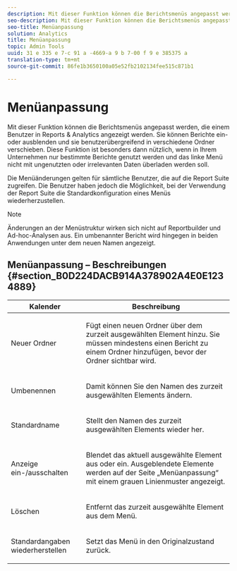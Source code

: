 ```yaml
---
description: Mit dieser Funktion können die Berichtsmenüs angepasst werden, die einem Benutzer in Reports & Analytics angezeigt werden. Sie können Berichte ein- oder ausblenden und sie benutzerübergreifend in verschiedene Ordner verschieben. Diese Funktion ist besonders dann nützlich, wenn in Ihrem Unternehmen nur bestimmte Berichte genutzt werden und das linke Menü nicht mit ungenutzten oder irrelevanten Daten überladen werden soll.
seo-description: Mit dieser Funktion können die Berichtsmenüs angepasst werden, die einem Benutzer in Reports & Analytics angezeigt werden. Sie können Berichte ein- oder ausblenden und sie benutzerübergreifend in verschiedene Ordner verschieben. Diese Funktion ist besonders dann nützlich, wenn in Ihrem Unternehmen nur bestimmte Berichte genutzt werden und das linke Menü nicht mit ungenutzten oder irrelevanten Daten überladen werden soll.
seo-title: Menüanpassung
solution: Analytics
title: Menüanpassung
topic: Admin Tools
uuid: 31 e 335 e 7-c 91 a -4669-a 9 b 7-00 f 9 e 385375 a
translation-type: tm+mt
source-git-commit: 86fe1b3650100a05e52fb2102134fee515c871b1

---
```



# Menüanpassung

Mit dieser Funktion können die Berichtsmenüs angepasst werden, die einem Benutzer in Reports &amp; Analytics angezeigt werden. Sie können Berichte ein- oder ausblenden und sie benutzerübergreifend in verschiedene Ordner verschieben. Diese Funktion ist besonders dann nützlich, wenn in Ihrem Unternehmen nur bestimmte Berichte genutzt werden und das linke Menü nicht mit ungenutzten oder irrelevanten Daten überladen werden soll.

Die Menüänderungen gelten für sämtliche Benutzer, die auf die Report Suite zugreifen. Die Benutzer haben jedoch die Möglichkeit, bei der Verwendung der Report Suite die Standardkonfiguration eines Menüs wiederherzustellen.

>[!NOTE]
>
>Änderungen an der Menüstruktur wirken sich nicht auf Reportbuilder und Ad-hoc-Analysen aus. Ein umbenannter Bericht wird hingegen in beiden Anwendungen unter dem neuen Namen angezeigt.

## Menüanpassung – Beschreibungen {#section_B0D224DACB914A378902A4E0E1234889}

<table id="table_E609632569EB499184E56618C2CEF742"> 
 <thead> 
  <tr> 
   <th colname="col1" class="entry"> Kalender </th> 
   <th colname="col2" class="entry"> Beschreibung </th> 
  </tr> 
 </thead>
 <tbody> 
  <tr> 
   <td colname="col1"> <span class="wintitle"> Neuer Ordner</span> </td> 
   <td colname="col2"> <p> Fügt einen neuen Ordner über dem zurzeit ausgewählten Element hinzu. Sie müssen mindestens einen Bericht zu einem Ordner hinzufügen, bevor der Ordner sichtbar wird. </p> </td> 
  </tr> 
  <tr> 
   <td colname="col1"> <span class="wintitle"> Umbenennen</span> </td> 
   <td colname="col2"> <p> Damit können Sie den Namen des zurzeit ausgewählten Elements ändern. </p> </td> 
  </tr> 
  <tr> 
   <td colname="col1"> <span class="wintitle"> Standardname</span> </td> 
   <td colname="col2"> <p> Stellt den Namen des zurzeit ausgewählten Elements wieder her. </p> </td> 
  </tr> 
  <tr> 
   <td colname="col1"> <span class="wintitle"> Anzeige ein-/ausschalten</span> </td> 
   <td colname="col2"> <p> Blendet das aktuell ausgewählte Element aus oder ein. Ausgeblendete Elemente werden auf der Seite „Menüanpassung“ mit einem grauen Linienmuster angezeigt. </p> </td> 
  </tr> 
  <tr> 
   <td colname="col1"> <span class="wintitle"> Löschen</span> </td> 
   <td colname="col2"> <p> Entfernt das zurzeit ausgewählte Element aus dem Menü. </p> </td> 
  </tr> 
  <tr> 
   <td colname="col1"> <span class="wintitle"> Standardangaben wiederherstellen</span> </td> 
   <td colname="col2"> <p> Setzt das Menü in den Originalzustand zurück. </p> </td> 
  </tr> 
 </tbody> 
</table>

